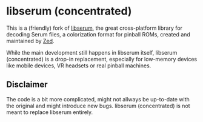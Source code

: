 # libserum (concentrated)
This is a (friendly) fork of [libserum](https://github.com/zesinger/libserum), the great cross-platform library for decoding Serum files, a colorization format for pinball ROMs, created and maintained by [Zed](https://github.com/zesinger).

While the main development still happens in libserum itself, libserum (concentrated) is a drop-in replacement, especially for low-memory devices like mobile devices, VR headsets or real pinball machines.

## Disclaimer
The code is a bit more complicated, might not allways be up-to-date with the original and might introduce new bugs.
libserum (concentrated) is not meant to replace libserum entirely.
